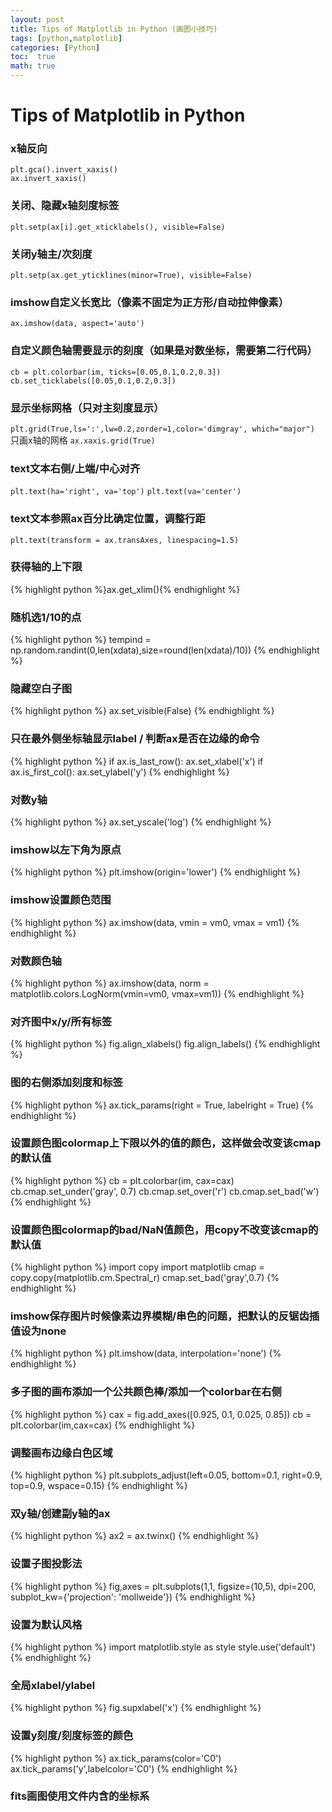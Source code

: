 ```yaml
---
layout: post
title: Tips of Matplotlib in Python (画图小技巧)
tags: [python,matplotlib]
categories: [Python]
toc:  true
math: true
---
```


# Tips of Matplotlib in Python
### x轴反向
`plt.gca().invert_xaxis()`  
`ax.invert_xaxis()`

### 关闭、隐藏x轴刻度标签
`plt.setp(ax[i].get_xticklabels(), visible=False)`

### 关闭y轴主/次刻度
`plt.setp(ax.get_yticklines(minor=True), visible=False)`

### imshow自定义长宽比（像素不固定为正方形/自动拉伸像素）
`ax.imshow(data, aspect='auto')`

### 自定义颜色轴需要显示的刻度（如果是对数坐标，需要第二行代码）
`cb = plt.colorbar(im, ticks=[0.05,0.1,0.2,0.3])`
`cb.set_ticklabels([0.05,0.1,0.2,0.3])`

### 显示坐标网格（只对主刻度显示）
`plt.grid(True,ls=':',lw=0.2,zorder=1,color='dimgray', which="major")`
只画x轴的网格
`ax.xaxis.grid(True)`

### text文本右侧/上端/中心对齐
`plt.text(ha='right', va='top')`
`plt.text(va='center')`

### text文本参照ax百分比确定位置，调整行距
`plt.text(transform = ax.transAxes, linespacing=1.5)`

### 获得轴的上下限
{% highlight python %}ax.get_xlim(){% endhighlight %}

### 随机选1/10的点
{% highlight python %}
tempind = np.random.randint(0,len(xdata),size=round(len(xdata)/10))
{% endhighlight %}

### 隐藏空白子图
{% highlight python %}
ax.set_visible(False)
{% endhighlight %}

### 只在最外侧坐标轴显示label / 判断ax是否在边缘的命令
{% highlight python %}
if ax.is_last_row():   ax.set_xlabel('x')
if ax.is_first_col():  ax.set_ylabel('y')
{% endhighlight %}

### 对数y轴
{% highlight python %}
ax.set_yscale('log')
{% endhighlight %}

### imshow以左下角为原点
{% highlight python %}
plt.imshow(origin='lower')
{% endhighlight %}

### imshow设置颜色范围
{% highlight python %}
ax.imshow(data, vmin = vm0, vmax = vm1)
{% endhighlight %}

### 对数颜色轴
{% highlight python %}
ax.imshow(data, norm = matplotlib.colors.LogNorm(vmin=vm0, vmax=vm1))
{% endhighlight %}

### 对齐图中x/y/所有标签
{% highlight python %}
fig.align_xlabels()
fig.align_labels()
{% endhighlight %}

### 图的右侧添加刻度和标签
{% highlight python %}
ax.tick_params(right = True, labelright = True)
{% endhighlight %}

### 设置颜色图colormap上下限以外的值的颜色，这样做会改变该cmap的默认值
{% highlight python %}
cb = plt.colorbar(im, cax=cax)
cb.cmap.set_under('gray', 0.7)
cb.cmap.set_over('r')
cb.cmap.set_bad('w')
{% endhighlight %}

### 设置颜色图colormap的bad/NaN值颜色，用copy不改变该cmap的默认值
{% highlight python %}
import copy
import matplotlib
cmap = copy.copy(matplotlib.cm.Spectral_r)
cmap.set_bad('gray',0.7)
{% endhighlight %}

### imshow保存图片时候像素边界模糊/串色的问题，把默认的反锯齿插值设为none
{% highlight python %}
plt.imshow(data, interpolation='none')
{% endhighlight %}

### 多子图的画布添加一个公共颜色棒/添加一个colorbar在右侧
{% highlight python %}
cax = fig.add_axes([0.925, 0.1, 0.025, 0.85])
cb = plt.colorbar(im,cax=cax)
{% endhighlight %}

### 调整画布边缘白色区域
{% highlight python %}
plt.subplots_adjust(left=0.05, bottom=0.1, right=0.9, top=0.9, wspace=0.15)
{% endhighlight %}

### 双y轴/创建副y轴的ax
{% highlight python %}
ax2 = ax.twinx()
{% endhighlight %}

### 设置子图投影法
{% highlight python %}
fig,axes = plt.subplots(1,1, figsize=(10,5), dpi=200, subplot_kw={'projection': 'mollweide'})
{% endhighlight %}

### 设置为默认风格
{% highlight python %}
import matplotlib.style as style
style.use('default')
{% endhighlight %}

### 全局xlabel/ylabel
{% highlight python %}
fig.supxlabel('x')
{% endhighlight %}

### 设置y刻度/刻度标签的颜色
{% highlight python %}
ax.tick_params(color='C0')
ax.tick_params('y',labelcolor='C0')
{% endhighlight %}

### fits画图使用文件内含的坐标系
